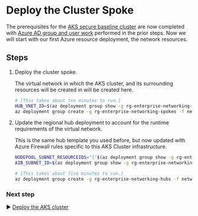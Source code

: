 # Deploy the Cluster Spoke

The prerequisites for the [AKS secure baseline cluster](./) are now completed with [Azure AD group and user work](./03-aad.md) performed in the prior steps. Now we will start with our first Azure resource deployment, the network resources.

## Steps

1. Deploy the cluster spoke.

   The virtual network in which the AKS cluster, and its surrounding resources will be created in will be created here.

   ```bash
   # [This takes about ten minutes to run.]
   HUB_VNET_ID=$(az deployment group show -g rg-enterprise-networking-hubs -n hub-region.v0 --query properties.outputs.hubVnetId.value -o tsv)
   az deployment group create -g rg-enterprise-networking-spokes -f networking/spoke-BU0001A0005-01.json -p location=eastus2 hubVnetResourceId="${HUB_VNET_ID}"
   ```

1. Update the regional hub deployment to account for the runtime requirements of the virtual network.

   This is the same hub template you used before, but now updated with Azure Firewall rules specific to this AKS Cluster infrastructure.

   ```bash
   NODEPOOL_SUBNET_RESOURCEIDS="['$(az deployment group show -g rg-enterprise-networking-spokes -n spoke-BU0001A0005-01 --query "properties.outputs.nodepoolSubnetResourceIds.value | join ('\',\'',@)" -o tsv)']"
   AIB_SUBNET_ID=$(az deployment group show -g rg-enterprise-networking-spokes -n spoke-BU0001A0005-00 --query properties.outputs.imageBuilderSubnetResourceId.value -o tsv)

   # [This takes about five minutes to run.]
   az deployment group create -g rg-enterprise-networking-hubs -f networking/hub-region.v2.json -p location=eastus2 aksImageBuilderSubnetResourceId="${AIB_SUBNET_ID}" nodepoolSubnetResourceIds="${NODEPOOL_SUBNET_RESOURCEIDS}"
   ```

### Next step

:arrow_forward: [Deploy the AKS cluster](./05-aks-cluster.md)
